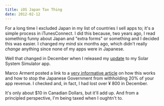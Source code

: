 ```yaml
---
title: iOS Japan Tax Thing
date: 2012-02-12
---
```


For a long time I excluded Japan in my list of countries I sell apps to; it's a simple process in iTunesConnect. I did this because, two years ago, I read something funny about Japan and "extra forms" or something and I decided this was easier. I changed my mind six months ago, which didn't really _change_&nbsp;anything since none of my apps were in Japanese.

Well that changed in December when I released my [update](/blog/solar-system-simulator-update/) to my Solar System Simulator app.

Marco Arment posted a link to a [very informative article](http://david-smith.org/blog/2012/02/01/understanding-japanese-app-store-withholding/) on how this works and how to stop the Japanese Government from withholding 20% of your app revenue. I checked and, in fact, I had lost over ¥&nbsp;800 in December.

It's only about $10 in Canadian Dollars, but it'll add up. And from a principled perspective, I'm being taxed when I oughtn't to.
